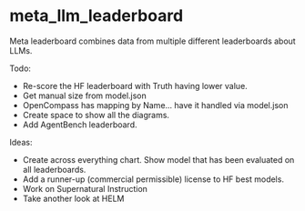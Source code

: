 # meta_llm_leaderboard
Meta leaderboard combines data from multiple different leaderboards about LLMs.

Todo:
- Re-score the HF leaderboard with Truth having lower value.
- Get manual size from model.json
- OpenCompass has mapping by Name... have it handled via model.json
- Create space to show all the diagrams.
- Add AgentBench leaderboard.

Ideas:
- Create across everything chart. Show model that has been evaluated on all leaderboards.
- Add a runner-up (commercial permissible) license to HF best models.
- Work on Supernatural Instruction
- Take another look at HELM